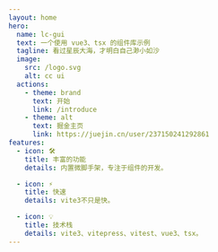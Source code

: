 ```yaml
---
layout: home
hero:
  name: lc-gui
  text: 一个使用 vue3、tsx 的组件库示例
  tagline: 看过星辰大海，才明白自己渺小如沙
  image:
    src: /logo.svg
    alt: cc ui
  actions:
    - theme: brand
      text: 开始
      link: /introduce
    - theme: alt
      text: 掘金主页
      link: https://juejin.cn/user/237150241292861
features:
  - icon: 🛠️
    title: 丰富的功能
    details: 内置微脚手架，专注于组件的开发。

  - icon: ⚡️
    title: 快速
    details: vite3不只是快。

  - icon: 💡
    title: 技术栈
    details: vite3、vitepress、vitest、vue3、tsx。
---
```

